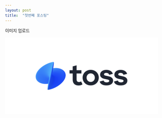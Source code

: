 ```yaml
---
layout: post
title:  "첫번째 포스팅"
---
```

이미지 업로드



![Toss_Logo_Primary](../images/2025-06-27-first-posting/Toss_Logo_Primary.png)
